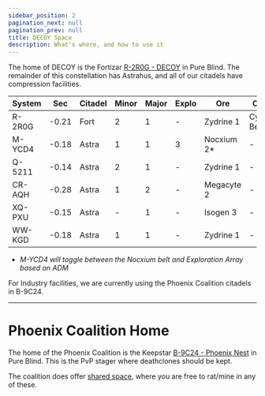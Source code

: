 ```yaml
---
sidebar_position: 2
pagination_next: null
pagination_prev: null
title: DECOY Space
description: What's where, and how to use it
---
```


The home of DECOY is the Fortizar [R-2R0G - DECOY](https://evemaps.dotlan.net/map/Pure_Blind-Fade-Cloud_Ring/LY-FY6#ihub) in Pure Blind. The remainder of this constellation has Astrahus, and all of our citadels have compression facilities.

|System|Sec|Citadel|Minor|Major|Explo|Ore|Other|
|-|-|-|-|-|-|-|-|
|R-2R0G|-0.21|Fort|2|1|-|Zydrine 1|Cyno Beacon|
|M-YCD4|-0.18|Astra|1|1|3|Nocxium 2*|-|
|Q-5211|-0.14|Astra|2|1|-|Zydrine 1|-|
|CR-AQH|-0.28|Astra|1|2|-|Megacyte 2|-|
|XQ-PXU|-0.15|Astra|-|1|-|Isogen 3|-|
|WW-KGD|-0.18|Astra|1|1|-|Zydrine 1|-|

* *M-YCD4 will toggle between the Nocxium belt and Exploration Array based on ADM*

For Industry facilities, we are currently using the Phoenix Coalition citadels in B-9C24.

---

# Phoenix Coalition Home
The home of the Phoenix Coalition is the Keepstar [B-9C24 - Phoenix Nest](https://evemaps.dotlan.net/map/Pure_Blind-Fade-Cloud_Ring/B-9C24#ihub) in Pure Blind. This is the PvP stager where deathclones should be kept.

The coalition does offer [shared space](https://evemaps.dotlan.net/map/Pure_Blind-Fade-Cloud_Ring/0A-73B/K-QUVW/Miennue/G8-D09/WMP-OF/VNX-P0/XG-D1L/6RCQ-V/O-0HW8/6-4V20#adm), where you are free to rat/mine in any of these.